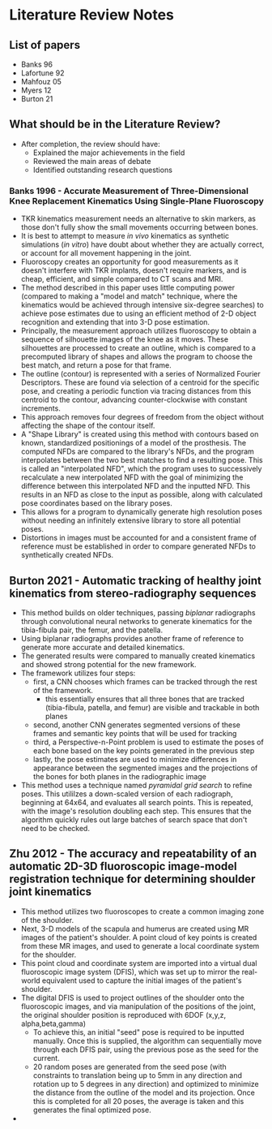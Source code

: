 # Literature Review Notes

## List of papers
- Banks 96
- Lafortune 92
- Mahfouz 05
- Myers 12
- Burton 21

## What should be in the Literature Review?
- After completion, the review should have:
	- Explained the major achievements in the field
	- Reviewed the main areas of debate
	- Identified outstanding research questions

### Banks 1996 - Accurate Measurement of Three-Dimensional Knee Replacement Kinematics Using Single-Plane Fluoroscopy
- TKR kinematics measurement needs an alternative to skin markers, as those don't fully show the small movements occurring between bones.
- It is best to attempt to measure *in vivo* kinematics as synthetic simulations (*in vitro*) have doubt about whether they are actually correct, or account for all movement happening in the joint. 
- Fluoroscopy creates an opportunity for good measurements as it doesn't interfere with TKR implants, doesn't require markers, and is cheap, efficient, and simple compared to CT scans and MRI.
- The method described in this paper uses little computing power (compared to making a "model and match" technique, where the kinematics would be achieved through intensive six-degree searches) to achieve pose estimates due to using an efficient method of 2-D object recognition and extending that into 3-D pose estimation. 
- Principally, the measurement approach utilizes fluoroscopy to obtain a sequence of silhouette images of the knee as it moves. These silhouettes are processed to create an outline, which is compared to a precomputed library of shapes and allows the program to choose the best match, and return a pose for that frame. 
- The outline (contour) is represented with a series of Normalized Fourier Descriptors. These are found via selection of a centroid for the specific pose, and creating a periodic function via tracing distances from this centroid to the contour, advancing counter-clockwise with constant increments. 
- This approach removes four degrees of freedom from the object without affecting the shape of the contour itself.
- A "Shape Library" is created using this method with contours based on known, standardized positionings of a model of the prosthesis. The computed NFDs are compared to the library's NFDs, and the program interpolates between the two best matches to find a resulting pose. This is called an "interpolated NFD", which the program uses to successively  recalculate a new interpolated NFD with the goal of minimizing the difference between this interpolated NFD and the inputted NFD. This results in an NFD as close to the input as possible, along with calculated pose coordinates based on the library poses. 
- This allows for a program to dynamically generate high resolution poses without needing an infinitely extensive library to store all potential poses. 
- Distortions in images must be accounted for and a consistent frame of reference must be established in order to compare generated NFDs to synthetically created NFDs.

## Burton 2021 - Automatic tracking of healthy joint kinematics from stereo-radiography sequences
-  This method builds on older techniques, passing *biplanar* radiographs through convolutional neural networks to generate kinematics for the tibia-fibula pair, the femur, and the patella. 
- Using biplanar radiographs provides another frame of reference to generate more accurate and detailed kinematics.
- The generated results were compared to manually created kinematics and showed strong potential for the new framework.
- The framework utilizes four steps: 
	- first, a CNN chooses which frames can be tracked through the rest of the framework.
		- this essentially ensures that all three bones that are tracked (tibia-fibula, patella, and femur) are visible and trackable in both planes
	- second, another CNN generates segmented versions of these frames and semantic key points that will be used for tracking
	- third, a Perspective-n-Point problem is used to estimate the poses of each bone based on the key points generated in the previous step
	- lastly, the pose estimates are used to minimize differences in appearance between the segmented images and the projections of the bones for both planes in the radiographic image
- This method uses a technique named *pyramidal grid search* to refine poses. This utililzes a down-scaled version of each radiograph, beginning at 64x64, and evaluates all search points. This is repeated, with the image's resolution doubling each step. This ensures that the algorithm quickly rules out large batches of search space that don't need to be checked.

 ## Zhu 2012 - The accuracy and repeatability of an automatic 2D-3D fluoroscopic image-model registration technique for determining shoulder joint kinematics
 - This method utilizes two fluoroscopes to create a common imaging zone of the shoulder. 
 - Next, 3-D models of the scapula and humerus are created using MR images of the patient's shoulder. A point cloud of key points is created from these MR images, and used to generate a local coordinate system for the shoulder. 
 - This point cloud and coordinate system are imported into a virtual dual fluoroscopic image system (DFIS), which was set up to mirror the real-world equivalent used to capture the initial images of the patient's shoulder. 
 - The digital DFIS is used to project outlines of the shoulder onto the fluoroscopic images, and via manipulation of the positions of the joint, the original shoulder position is reproduced with 6DOF (x,y,z, alpha,beta,gamma) 
	 - To achieve this, an initial "seed" pose is required to be inputted manually. Once this is supplied, the algorithm can sequentially move through each DFIS pair, using the previous pose as the seed for the current.
	 - 20 random poses are generated from the seed pose (with constraints to translation being up to 5mm in any direction and rotation up to 5 degrees in any direction) and optimized to minimize the distance from the outline of the model and its projection. Once this is completed for all 20 poses, the average is taken and this generates the final optimized pose.
 - 